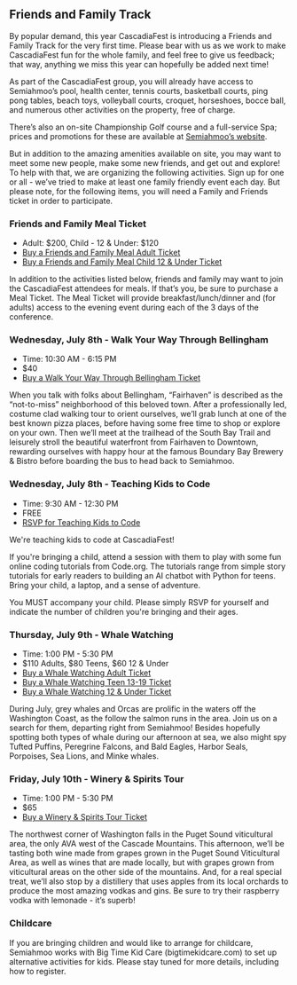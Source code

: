 ## Friends and Family Track

By popular demand, this year CascadiaFest is introducing a Friends and Family Track for the very first time. Please bear with us as we work to make CascadiaFest fun for the whole family, and feel free to give us feedback; that way, anything we miss this year can hopefully be added next time!

As part of the CascadiaFest group, you will already have access to Semiahmoo’s pool, health center, tennis courts, basketball courts, ping pong tables, beach toys, volleyball courts, croquet, horseshoes, bocce ball, and numerous other activities on the property, free of charge.  

There’s also an on-site Championship Golf course and a full-service Spa; prices and promotions for these are available at [Semiahmoo’s website](http://www.semiahmoo.com).

But in addition to the amazing amenities available on site, you may want to meet some new people, make some new friends, and get out and explore!  To help with that, we are organizing the following activities.  Sign up for one or all - we’ve tried to make at least one family friendly event each day.  But please note, for the following items, you will need a Family and Friends ticket in order to participate.

### Friends and Family Meal Ticket 

* Adult: $200, Child - 12 & Under: $120
* [Buy a Friends and Family Meal Adult Ticket](https://ti.to/event-loop/cjsfest-2015/with/qkyyk8dx9os)
* [Buy a Friends and Family Meal Child 12 & Under Ticket](https://ti.to/event-loop/cjsfest-2015/with/eoq9nnkz-ik)

In addition to the activities listed below, friends and family may want to join the CascadiaFest attendees for meals. If that’s you, be sure to purchase a Meal Ticket. The Meal Ticket will provide breakfast/lunch/dinner and (for adults) access to the evening event during each of the 3 days of the conference.

### Wednesday, July 8th - Walk Your Way Through Bellingham

* Time: 10:30 AM - 6:15 PM
* $40
* [Buy a Walk Your Way Through Bellingham Ticket](https://ti.to/event-loop/cjsfest-2015/with/crk6bvngfnu)

When you talk with folks about Bellingham, “Fairhaven” is described as the “not-to-miss” neighborhood of this beloved town.  After a professionally led, costume clad walking tour to orient ourselves, we’ll grab lunch at one of the best known pizza places, before having some free time to shop or explore on your own.  Then we’ll meet at the trailhead of the South Bay Trail and leisurely stroll the beautiful waterfront from Fairhaven to Downtown, rewarding ourselves with happy hour at the famous Boundary Bay Brewery & Bistro before boarding the bus to head back to Semiahmoo. 

### Wednesday, July 8th - Teaching Kids to Code

* Time: 9:30 AM - 12:30 PM
* FREE
* [RSVP for Teaching Kids to Code](https://ti.to/event-loop/cjsfest-2015/with/ivjlr4fywjw)

We're teaching kids to code at CascadiaFest!

If you're bringing a child, attend a session with them to play with some fun online coding tutorials from Code.org. The tutorials range from simple story tutorials for early readers to building an AI chatbot with Python for teens. Bring your child, a laptop, and a sense of adventure. 

You MUST accompany your child. Please simply RSVP for yourself and indicate the number of children you're bringing and their ages.


### Thursday, July 9th - Whale Watching

* Time: 1:00 PM - 5:30 PM
* $110 Adults, $80 Teens, $60 12 & Under
* [Buy a Whale Watching Adult Ticket](https://ti.to/event-loop/cjsfest-2015/with/mqyvlepoqzq)
* [Buy a Whale Watching Teen 13-19 Ticket](https://ti.to/event-loop/cjsfest-2015/with/5csfqam0mae)
* [Buy a Whale Watching 12 & Under Ticket](https://ti.to/event-loop/cjsfest-2015/with/dn1ho45n2qe)

During July, grey whales and Orcas are prolific in the waters off the Washington Coast, as the follow the salmon runs in the area.  Join us on a search for them, departing right from Semiahmoo!  Besides hopefully spotting both types of whale during our afternoon at sea, we also might spy Tufted Puffins, Peregrine Falcons, and Bald Eagles, Harbor Seals, Porpoises, Sea Lions, and Minke whales.

### Friday, July 10th - Winery & Spirits Tour 

* Time: 1:00 PM - 5:30 PM
* $65
* [Buy a Winery & Spirits Tour Ticket](https://ti.to/event-loop/cjsfest-2015/with/4yujqthdeok)

The northwest corner of Washington falls in the Puget Sound viticultural area, the only AVA west of the Cascade Mountains.  This afternoon, we’ll be tasting both wine made from grapes grown in the Puget Sound Viticultural Area, as well as wines that are made locally, but with grapes grown from viticultural areas on the other side of the mountains.  And, for a real special treat, we’ll also stop by a distillery that uses apples from its local orchards to produce the most amazing vodkas and gins.  Be sure to try their raspberry vodka with lemonade - it’s superb!

### Childcare

If you are bringing children and would like to arrange for childcare, Semiahmoo works with Big Time Kid Care (bigtimekidcare.com) to set up alternative activities for kids.  Please stay tuned for more details, including how to register.
